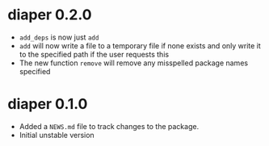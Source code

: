 # diaper 0.2.0

* `add_deps` is now just `add`
* `add` will now write a file to a temporary file if none exists and only write
  it to the specified path if the user requests this
* The new function `remove` will remove any misspelled package names specified

# diaper 0.1.0

* Added a `NEWS.md` file to track changes to the package.
* Initial unstable version


